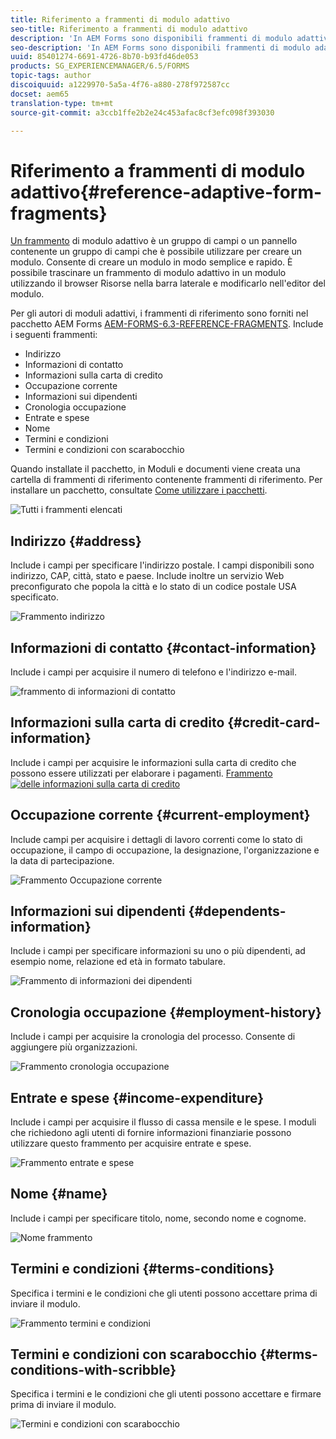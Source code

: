 ```yaml
---
title: Riferimento a frammenti di modulo adattivo
seo-title: Riferimento a frammenti di modulo adattivo
description: 'In AEM Forms sono disponibili frammenti di modulo adattivi utilizzabili come risorse per creare rapidamente un modulo. '
seo-description: 'In AEM Forms sono disponibili frammenti di modulo adattivi utilizzabili come risorse per creare rapidamente un modulo. '
uuid: 85401274-6691-4726-8b70-b93fd46de053
products: SG_EXPERIENCEMANAGER/6.5/FORMS
topic-tags: author
discoiquuid: a1229970-5a5a-4f76-a880-278f972587cc
docset: aem65
translation-type: tm+mt
source-git-commit: a3ccb1ffe2b2e24c453afac8cf3efc098f393030

---
```



# Riferimento a frammenti di modulo adattivo{#reference-adaptive-form-fragments}

[Un frammento](../../forms/using/adaptive-form-fragments.md) di modulo adattivo è un gruppo di campi o un pannello contenente un gruppo di campi che è possibile utilizzare per creare un modulo. Consente di creare un modulo in modo semplice e rapido. È possibile trascinare un frammento di modulo adattivo in un modulo utilizzando il browser Risorse nella barra laterale e modificarlo nell&#39;editor del modulo.

Per gli autori di moduli adattivi, i frammenti di riferimento sono forniti nel pacchetto AEM Forms [AEM-FORMS-6.3-REFERENCE-FRAGMENTS](https://www.adobeaemcloud.com/content/marketplace/marketplaceProxy.html?packagePath=/content/companies/public/adobe/packages/cq630/fd/AEM-FORMS-6.3-REFERENCE-FRAGMENTS). Include i seguenti frammenti:

* Indirizzo
* Informazioni di contatto
* Informazioni sulla carta di credito
* Occupazione corrente
* Informazioni sui dipendenti
* Cronologia occupazione
* Entrate e spese
* Nome
* Termini e condizioni
* Termini e condizioni con scarabocchio

Quando installate il pacchetto, in Moduli e documenti viene creata una cartella di frammenti di riferimento contenente frammenti di riferimento. Per installare un pacchetto, consultate [Come utilizzare i pacchetti](/help/sites-administering/package-manager.md).

![Tutti i frammenti elencati](assets/ootb-frags.png)

## Indirizzo {#address}

Include i campi per specificare l&#39;indirizzo postale. I campi disponibili sono indirizzo, CAP, città, stato e paese. Include inoltre un servizio Web preconfigurato che popola la città e lo stato di un codice postale USA specificato.

![Frammento indirizzo](assets/address.png)

<!--[Click to enlarge

](assets/address-1.png)-->

## Informazioni di contatto {#contact-information}

Include i campi per acquisire il numero di telefono e l&#39;indirizzo e-mail.

![frammento di informazioni di contatto](assets/contact-info.png)

<!--[Click to enlarge

](assets/contact-info-1.png)-->

## Informazioni sulla carta di credito {#credit-card-information}

Include i campi per acquisire le informazioni sulla carta di credito che possono essere utilizzati per elaborare i pagamenti.
[ Frammento ![delle informazioni sulla carta di credito](assets/cc-info.png)](assets/cc-info-1.png)

## Occupazione corrente {#current-employment}

Include campi per acquisire i dettagli di lavoro correnti come lo stato di occupazione, il campo di occupazione, la designazione, l&#39;organizzazione e la data di partecipazione.

![Frammento Occupazione corrente](assets/current-emp.png)

<!--[Click to enlarge

](assets/current-emp-1.png)-->

## Informazioni sui dipendenti {#dependents-information}

Include i campi per specificare informazioni su uno o più dipendenti, ad esempio nome, relazione ed età in formato tabulare.

![Frammento di informazioni dei dipendenti](assets/dependents-info.png)

<!--[Click to enlarge

](assets/dependents-info-1.png)-->

## Cronologia occupazione {#employment-history}

Include i campi per acquisire la cronologia del processo. Consente di aggiungere più organizzazioni.

![Frammento cronologia occupazione](assets/emp-history.png)

<!--[Click to enlarge

](assets/emp-history-1.png)-->

## Entrate e spese {#income-expenditure}

Include i campi per acquisire il flusso di cassa mensile e le spese. I moduli che richiedono agli utenti di fornire informazioni finanziarie possono utilizzare questo frammento per acquisire entrate e spese.

![Frammento entrate e spese](assets/income.png)

<!--[Click to enlarge

](assets/income-1.png)-->

## Nome {#name}

Include i campi per specificare titolo, nome, secondo nome e cognome.

![Nome frammento](assets/name.png)

<!--[Click to enlarge

](assets/name-1.png)-->

## Termini e condizioni {#terms-conditions}

Specifica i termini e le condizioni che gli utenti possono accettare prima di inviare il modulo.

![Frammento termini e condizioni](assets/tnc.png)

<!--[Click to enlarge

](assets/tnc-1.png)-->

## Termini e condizioni con scarabocchio {#terms-conditions-with-scribble}

Specifica i termini e le condizioni che gli utenti possono accettare e firmare prima di inviare il modulo.

![Termini e condizioni con scarabocchio](assets/tnc-scribble.png)

<!--[Click to enlarge

](assets/tnc-scribble-1.png)-->
